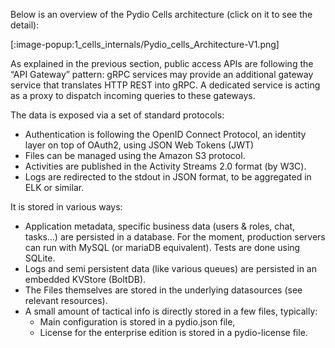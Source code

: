 
Below is an overview of the Pydio Cells architecture (click on it to see the detail):

[:image-popup:1_cells_internals/Pydio_cells_Architecture-V1.png]

As explained in the previous section, public access APIs are following the “API Gateway” pattern: gRPC services may provide an additional gateway service that translates HTTP REST into gRPC.
A dedicated service is acting as a proxy to dispatch incoming queries to these gateways.

The data is exposed via a set of standard protocols:

- Authentication is following the OpenID Connect Protocol, an identity layer on top of OAuth2, using JSON Web Tokens (JWT)
- Files can be managed using the Amazon S3 protocol.
- Activities are published in the Activity Streams 2.0 format (by W3C).
- Logs are redirected to the stdout in JSON format, to be aggregated in ELK or similar.

It is stored in various ways:

- Application metadata, specific business data (users & roles, chat, tasks…) are persisted in a database. For the moment, production servers can run with MySQL (or mariaDB equivalent). Tests are done using SQLite.
- Logs and semi persistent data (like various queues) are persisted in an embedded KVStore (BoltDB).
- The Files themselves are stored in the underlying datasources (see relevant resources).
- A small amount of tactical info is directly stored in a few files, typically:
  - Main configuration is stored in a pydio.json file,
  - License for the enterprise edition is stored in a pydio-license file.

